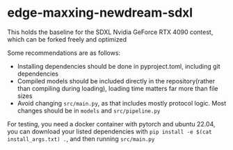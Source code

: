 # edge-maxxing-newdream-sdxl

This holds the baseline for the SDXL Nvidia GeForce RTX 4090 contest, which can be forked freely and optimized

Some recommendations are as follows:
- Installing dependencies should be done in pyproject.toml, including git dependencies
- Compiled models should be included directly in the repository(rather than compiling during loading), loading time matters far more than file sizes
- Avoid changing `src/main.py`, as that includes mostly protocol logic. Most changes should be in `models` and `src/pipeline.py`

For testing, you need a docker container with pytorch and ubuntu 22.04,
you can download your listed dependencies with `pip install -e $(cat install_args.txt) .`, and then running `src/main.py`
